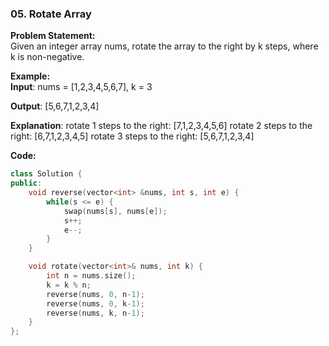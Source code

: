 ### 05. Rotate Array

**Problem Statement:** <br/>
Given an integer array nums, rotate the array to the right by k steps, where k is non-negative.

**Example:** <br/>
**Input**: nums = [1,2,3,4,5,6,7], k = 3

**Output**: [5,6,7,1,2,3,4]

**Explanation**:
rotate 1 steps to the right: [7,1,2,3,4,5,6]
rotate 2 steps to the right: [6,7,1,2,3,4,5]
rotate 3 steps to the right: [5,6,7,1,2,3,4]


**Code:** <br/>
```cpp
class Solution {
public:
    void reverse(vector<int> &nums, int s, int e) {
        while(s <= e) {
            swap(nums[s], nums[e]);
            s++;
            e--;
        }
    }

    void rotate(vector<int>& nums, int k) {
        int n = nums.size();
        k = k % n;
        reverse(nums, 0, n-1);
        reverse(nums, 0, k-1);
        reverse(nums, k, n-1);
    }
};
```
